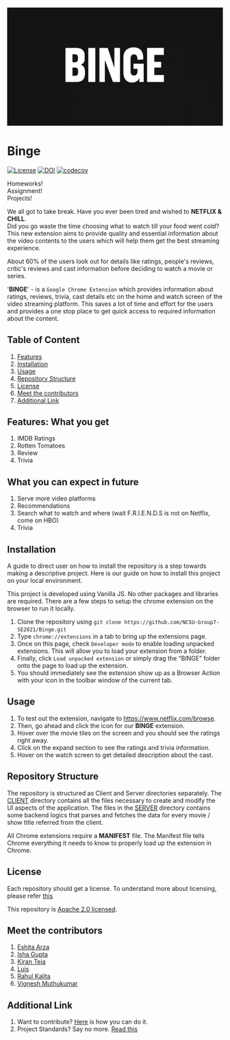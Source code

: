 <p align="center">

![Logo](client/assets/images/Binge.jpeg)

</p>

# Binge
<p align="center">

[![License](https://img.shields.io/github/license/NCSU-Group7-SE2021/Binge)](https://github.com/NCSU-Group7-SE2021/Binge/blob/main/LICENSE)
[![DOI](https://zenodo.org/badge/406509089.svg)](https://zenodo.org/badge/latestdoi/406509089)
[![codecov](https://codecov.io/gh/NCSU-Group7-SE2021/Binge/branch/main/graph/badge.svg?token=CLARNXH3Q0)](https://codecov.io/gh/NCSU-Group7-SE2021/Binge)

</p>

Homeworks!<br />
Assignment!<br />
Projects!<br />

We all got to take break. Have you ever been tired and wished to **NETFLIX & CHILL**. <br />
Did you go waste the time choosing what to watch till your food went cold? <br />
This new extension aims to provide quality and essential information about the video contents to the users which will help them get the best streaming experience. <br />

About 60% of the users look out for details like ratings, people's reviews, critic's reviews and cast information before deciding to watch a movie or series.

[comment]: <Although each of the streaming platform provides some suggestions based on peer likeability, user's watch pattern and their sophisticated recommendation engines, most of them don't serve some critical information available on the internet. Some common platforms like IMDB, Rotten Tomatoes still have a reputable rating and review mechanism which the world looks out for.>

'**BINGE**' - is a `Google Chrome Extension` which provides information about ratings, reviews, trivia, cast details etc on the home and watch screen of the video streaming platform. This saves a lot of time and effort for the users and provides a one stop place to get quick access to required information about the content. 



## Table of Content
1. [Features](#features-what-you-get)
2. [Installation](#installation)
3. [Usage](#usage)
4. [Repository Structure](#repository-structure)
5. [License](#license)
6. [Meet the contributors](#meet-the-contributors)
7. [Additional Link](#additional-link)


## Features: What you get

1. IMDB Ratings
2. Rotten Tomatoes
3. Review
4. Trivia

## What you can expect in future

1. Serve more video platforms
2. Recommendations
3. Search what to watch and where (wait F.R.I.E.N.D.S is not on Netflix, come on HBO)
4. Trivia

## Installation
A guide to direct user on how to install the repository is a step towards making a descriptive project. Here is our guide on how to install this project on your local environment.

This project is developed using Vanilla JS. No other packages and libraries are required. There are a few steps to setup the chrome extension on the browser to run it locally.

1. Clone the repository using `git clone https://github.com/NCSU-Group7-SE2021/Binge.git`
2. Type `chrome://extensions` in a tab to bring up the extensions page.
3. Once on this page, check `Developer mode` to enable loading unpacked extensions. This will allow you to load your extension from a folder.
4. Finally, click `Load unpacked extension` or simply drag the “BINGE” folder onto the page to load up the extension.
5. You should immediately see the extension show up as a Browser Action with your icon in the toolbar window of the current tab.


## Usage
1. To test out the extension, navigate to https://www.netflix.com/browse.
2. Then, go ahead and click the icon for our **BINGE** extension.
3. Hover over the movie tiles on the screen and you should see the ratings right away.
4. Click on the expand section to see the ratings and trivia information.
5. Hover on the watch screen to get detailed description about the cast.

## Repository Structure
The repository is structured as Client and Server directories separately. The [CLIENT](https://github.com/vickymhs/Binge/tree/readme/client) directory contains all the files necessary to create and modify the UI aspects of the application. The files in the [SERVER](https://github.com/vickymhs/Binge/tree/readme/server) directory contains some backend logics that parses and fetches the data for every movie / show title referred from the client.

All Chrome extensions require a **MANIFEST** file. The Manifest file tells Chrome everything it needs to know to properly load up the extension in Chrome. 

## License

Each repository should get a license. To understand more about licensing, please refer [this](https://docs.github.com/en/github/creating-cloning-and-archiving-repositories/creating-a-repository-on-github/licensing-a-repository)

This repository is [Apache 2.0 licensed](https://github.com/NCSU-Group7-SE2021/Binge/blob/main/LICENSE).  

## Meet the contributors

1. [Eshita Arza](https://github.com/ArzaEshita)
2. [Isha Gupta](https://github.com/isha-bansal0115)
3. [Kiran Teja](https://github.com/kirantejatummuri)
4. [Luis](https://github.com/lgdeloss)
5. [Rahul Kalita](https://github.com/rahulkalita8)
6. [Vignesh Muthukumar](https://github.com/vickymhs)

## Additional Link
1. Want to contribute? [Here](CONTRIBUTING.md) is how you can do it.
2. Project Standards? Say no more. [Read this](CODE_OF_CONDUCT.md)
